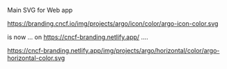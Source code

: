 Main SVG for Web app

https://branding.cncf.io/img/projects/argo/icon/color/argo-icon-color.svg

is now ... on https://cncf-branding.netlify.app/ ....

https://cncf-branding.netlify.app/img/projects/argo/horizontal/color/argo-horizontal-color.svg